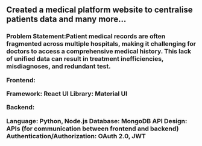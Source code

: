 <h2> Created a medical platform website to centralise patients data and many more...

<h3> Problem Statement:Patient medical records are often fragmented across multiple hospitals, making it challenging for doctors to access a comprehensive medical history. This lack of unified data can result in treatment inefficiencies, misdiagnoses, and redundant test.


Frontend:

Framework: React
UI Library: Material UI

Backend:

Language: Python, Node.js
Database: MongoDB
API Design: APIs (for communication between frontend and backend)
Authentication/Authorization: OAuth 2.0, JWT